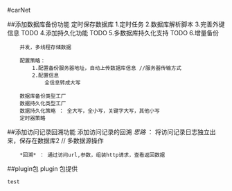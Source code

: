 #carNet

##添加数据库备份功能
	定时保存数据库
		1.定时任务
		2.数据库解析脚本 
		3.完善外键信息 TODO
		4.添加持久化功能 TODO
		5.多数据库持久化支持 TODO
		6.增量备份
		
		并发，多线程存储数据
		
		配置策略：
			1.配置备份服务器地址，自动上传数据库信息 //服务器传输方式
			2.配置信息	
				全信息转成大写
		
		数据库备份类型工厂
		数据持久化类型工厂
		数据持久化策略 ： 全大写，全小写，关键字大写，其他小写
		定时器策略
##添加访问记录回溯功能
	添加访问记录的回溯
		*思路* ： 将访问记录日志独立出来，保存在数据库2  // 多数据源操作
		
		*回溯* ： 通过访问url,参数，组装http请求，查看返回数据
		
##plugin包
	plugin 包提供

	test